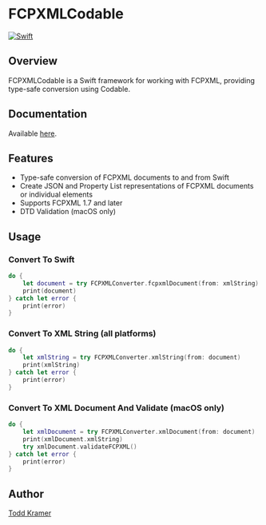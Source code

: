 # FCPXMLCodable

[![Swift](https://img.shields.io/badge/swift-5.1-orange.svg?style=flat)](https://developer.apple.com/swift/)

## Overview

FCPXMLCodable is a Swift framework for working with FCPXML, providing type-safe conversion using Codable.

## Documentation

Available [here](https://www.tekramer.com/docs/FCPXMLCodable/index.html).

## Features

- Type-safe conversion of FCPXML documents to and from Swift
- Create JSON and Property List representations of FCPXML documents or individual elements
- Supports FCPXML 1.7 and later
- DTD Validation (macOS only)

## Usage

### Convert To Swift

```swift
do {
    let document = try FCPXMLConverter.fcpxmlDocument(from: xmlString)
    print(document)
} catch let error {
    print(error)
}
```

### Convert To XML String (all platforms)

```swift
do {
    let xmlString = try FCPXMLConverter.xmlString(from: document)
    print(xmlString)
} catch let error {
    print(error)
}
```

### Convert To XML Document And Validate (macOS only)

```swift
do {
    let xmlDocument = try FCPXMLConverter.xmlDocument(from: document)
    print(xmlDocument.xmlString)
    try xmlDocument.validateFCPXML()
} catch let error {
    print(error)
}
```

## Author

[Todd Kramer](https://www.tekramer.com)
